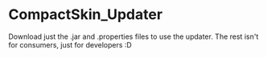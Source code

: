 # CompactSkin_Updater

Download just the .jar and .properties files to use the updater. The rest isn't for consumers, just for developers :D
